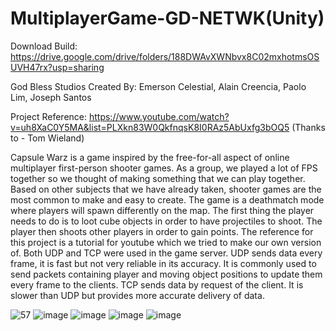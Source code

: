 # MultiplayerGame-GD-NETWK(Unity)

Download Build: https://drive.google.com/drive/folders/188DWAvXWNbvx8C02mxhotmsOSUVH47rx?usp=sharing

God Bless Studios
Created By: Emerson Celestial, Alain Creencia, Paolo Lim, Joseph Santos

Project Reference: https://www.youtube.com/watch?v=uh8XaC0Y5MA&list=PLXkn83W0QkfnqsK8I0RAz5AbUxfg3bOQ5 (Thanks to - Tom Wieland)

Capsule Warz is a game inspired by the free-for-all aspect of online multiplayer first-person shooter games. As a group, we played a lot of FPS together so we thought of making something that we can play together. Based on other subjects that we have already taken, shooter games are the most common to make and easy to create. The game is a deathmatch mode where players will spawn differently on the map. The first thing the player needs to do is to loot cube objects in order to have projectiles to shoot. The player then shoots other players in order to gain points. The reference for this project is a tutorial for youtube which we tried to make our own version of. Both UDP and TCP were used in the game server. UDP sends data every frame, it is fast but not very reliable in its accuracy. It is commonly used to send packets containing player and moving object positions to update them every frame to the clients. TCP sends data by request of the client. It is slower than UDP but provides more accurate delivery of data.

![57](https://user-images.githubusercontent.com/80930588/177790740-48c754b9-cff8-4135-b28a-25c0fa8e2f6f.gif)
![image](https://user-images.githubusercontent.com/80930588/177788739-c070858c-e36d-4204-8073-8f27f38a24ac.png)
![image](https://user-images.githubusercontent.com/80930588/177789042-ffaea094-e490-48de-9140-ac5e4b20238c.png)
![image](https://user-images.githubusercontent.com/80930588/177789135-1450134a-dd88-4f06-9af5-cd4fdb2e4a1b.png)
![image](https://user-images.githubusercontent.com/80930588/177789197-45a33abb-b70a-4298-b577-7ce1f1427f4f.png)
